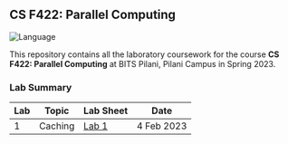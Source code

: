 ## CS F422: Parallel Computing
![Language](https://img.shields.io/static/v1?label=Language&message=C&color=informational&style=for-the-badge)

This repository contains all the laboratory coursework for the course **CS F422: Parallel Computing** at BITS Pilani, Pilani Campus in Spring 2023.

### Lab Summary

| Lab | Topic | Lab Sheet | Date |
| ------------- | ------------- | --- | -- |
| 1  | Caching | [Lab 1](lab-01/labsheet.pdf) | 4 Feb 2023 |


